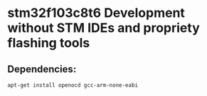 # stm32f103c8t6 Development without STM IDEs and propriety flashing tools


## Dependencies:
```
apt-get install openocd gcc-arm-none-eabi
```
